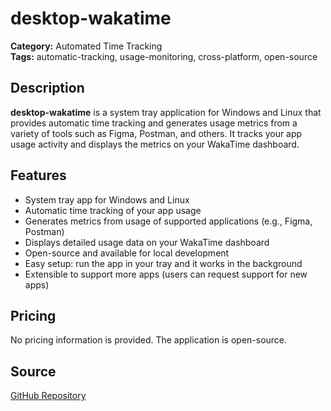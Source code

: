 # desktop-wakatime

**Category:** Automated Time Tracking  
**Tags:** automatic-tracking, usage-monitoring, cross-platform, open-source

## Description
**desktop-wakatime** is a system tray application for Windows and Linux that provides automatic time tracking and generates usage metrics from a variety of tools such as Figma, Postman, and others. It tracks your app usage activity and displays the metrics on your WakaTime dashboard.

## Features
- System tray app for Windows and Linux
- Automatic time tracking of your app usage
- Generates metrics from usage of supported applications (e.g., Figma, Postman)
- Displays detailed usage data on your WakaTime dashboard
- Open-source and available for local development
- Easy setup: run the app in your tray and it works in the background
- Extensible to support more apps (users can request support for new apps)

## Pricing
No pricing information is provided. The application is open-source.

## Source
[GitHub Repository](https://github.com/wakatime/desktop-wakatime)
